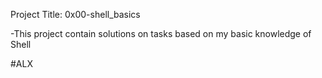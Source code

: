 Project Title: 0x00-shell_basics

-This project contain solutions on tasks based on my basic knowledge of Shell

#ALX
